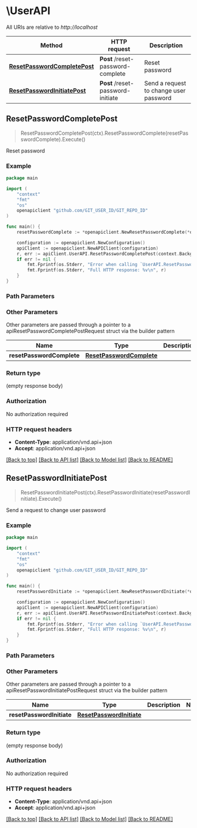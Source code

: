 # \UserAPI

All URIs are relative to *http://localhost*

Method | HTTP request | Description
------------- | ------------- | -------------
[**ResetPasswordCompletePost**](UserAPI.md#ResetPasswordCompletePost) | **Post** /reset-password-complete | Reset password
[**ResetPasswordInitiatePost**](UserAPI.md#ResetPasswordInitiatePost) | **Post** /reset-password-initiate | Send a request to change user password



## ResetPasswordCompletePost

> ResetPasswordCompletePost(ctx).ResetPasswordComplete(resetPasswordComplete).Execute()

Reset password



### Example

```go
package main

import (
	"context"
	"fmt"
	"os"
	openapiclient "github.com/GIT_USER_ID/GIT_REPO_ID"
)

func main() {
	resetPasswordComplete := *openapiclient.NewResetPasswordComplete(*openapiclient.NewResetPasswordCompleteData("Type_example", *openapiclient.NewResetPasswordCompleteDataAttributes("Email_example", "Password_example"))) // ResetPasswordComplete | 

	configuration := openapiclient.NewConfiguration()
	apiClient := openapiclient.NewAPIClient(configuration)
	r, err := apiClient.UserAPI.ResetPasswordCompletePost(context.Background()).ResetPasswordComplete(resetPasswordComplete).Execute()
	if err != nil {
		fmt.Fprintf(os.Stderr, "Error when calling `UserAPI.ResetPasswordCompletePost``: %v\n", err)
		fmt.Fprintf(os.Stderr, "Full HTTP response: %v\n", r)
	}
}
```

### Path Parameters



### Other Parameters

Other parameters are passed through a pointer to a apiResetPasswordCompletePostRequest struct via the builder pattern


Name | Type | Description  | Notes
------------- | ------------- | ------------- | -------------
 **resetPasswordComplete** | [**ResetPasswordComplete**](ResetPasswordComplete.md) |  | 

### Return type

 (empty response body)

### Authorization

No authorization required

### HTTP request headers

- **Content-Type**: application/vnd.api+json
- **Accept**: application/vnd.api+json

[[Back to top]](#) [[Back to API list]](../README.md#documentation-for-api-endpoints)
[[Back to Model list]](../README.md#documentation-for-models)
[[Back to README]](../README.md)


## ResetPasswordInitiatePost

> ResetPasswordInitiatePost(ctx).ResetPasswordInitiate(resetPasswordInitiate).Execute()

Send a request to change user password



### Example

```go
package main

import (
	"context"
	"fmt"
	"os"
	openapiclient "github.com/GIT_USER_ID/GIT_REPO_ID"
)

func main() {
	resetPasswordInitiate := *openapiclient.NewResetPasswordInitiate(*openapiclient.NewResetPasswordInitiateData("Type_example", *openapiclient.NewResetPasswordInitiateDataAttributes("Email_example"))) // ResetPasswordInitiate | 

	configuration := openapiclient.NewConfiguration()
	apiClient := openapiclient.NewAPIClient(configuration)
	r, err := apiClient.UserAPI.ResetPasswordInitiatePost(context.Background()).ResetPasswordInitiate(resetPasswordInitiate).Execute()
	if err != nil {
		fmt.Fprintf(os.Stderr, "Error when calling `UserAPI.ResetPasswordInitiatePost``: %v\n", err)
		fmt.Fprintf(os.Stderr, "Full HTTP response: %v\n", r)
	}
}
```

### Path Parameters



### Other Parameters

Other parameters are passed through a pointer to a apiResetPasswordInitiatePostRequest struct via the builder pattern


Name | Type | Description  | Notes
------------- | ------------- | ------------- | -------------
 **resetPasswordInitiate** | [**ResetPasswordInitiate**](ResetPasswordInitiate.md) |  | 

### Return type

 (empty response body)

### Authorization

No authorization required

### HTTP request headers

- **Content-Type**: application/vnd.api+json
- **Accept**: application/vnd.api+json

[[Back to top]](#) [[Back to API list]](../README.md#documentation-for-api-endpoints)
[[Back to Model list]](../README.md#documentation-for-models)
[[Back to README]](../README.md)

